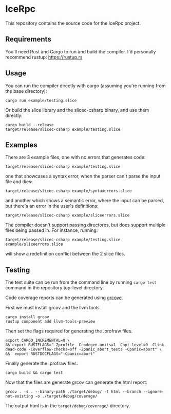 # IceRpc

This repository contains the source code for the IceRpc project.

## Requirements

You'll need Rust and Cargo to run and build the compiler. I'd personally recommend rustup:
<https://rustup.rs>

## Usage

You can run the compiler directly with cargo (assuming you're running from the base directory):

```shell
cargo run example/testing.slice
```

Or build the slice library and the slicec-csharp binary, and use them directly:

```shell
cargo build --release
target/release/slicec-csharp example/testing.slice
```

## Examples

There are 3 example files, one with no errors that generates code:

```shell
target/release/slicec-csharp example/testing.slice
```

one that showcases a syntax error, when the parser can't parse the input file and dies:

```shell
target/release/slicec-csharp example/syntaxerrors.slice
```

and another which shows a semantic error, where the input can be parsed, but there's an error in the user's definitions:

```shell
target/release/slicec-csharp example/sliceerrors.slice
```

The compiler doesn't support passing directores, but does support multiple files being passed in. For instance, running:

```shell
target/release/slicec-csharp example/testing.slice example/sliceerrors.slice
```

will show a redefinition conflict between the 2 slice files.

## Testing

The test suite can be run from the command line by running `cargo test` command in the repository top-level
directory.

Code coverage reports can be generated using [grcove](https://docs.rs/crate/grcov/0.4.3).

First we must  install grcov and the llvm tools

```shell
cargo install grcov
rustup component add llvm-tools-preview
```

Then set the flags required for generating the .profraw files.

```shell
export CARGO_INCREMENTAL=0 \
&& export RUSTFLAGS="-Zprofile -Ccodegen-units=1 -Copt-level=0 -Clink-dead-code -Coverflow-checks=off -Zpanic_abort_tests -Cpanic=abort" \
&&  export RUSTDOCFLAGS="-Cpanic=abort"
```

Finally generate the .profraw files.

```shell
cargo build && cargo test
```

Now that the files are generate  grcov can generate the html report:

```shell
grcov . -s . --binary-path ./target/debug/ -t html --branch --ignore-not-existing -o ./target/debug/coverage/
```

The output html is in the `target/debug/coverage/` directory.
